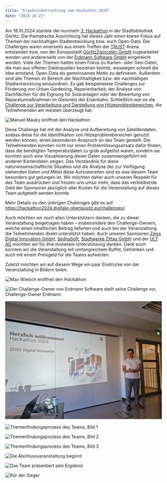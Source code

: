 ```yaml
---
title: "Ergebnisbetrachtung zum Hackathon 2024"
date: "2024-10-23"
---
```


Am 18.10.2024 startete der nunmehr [3. Hackathon](https://hackathon2024.digitale-oberlausitz.eu) in der Stadtbibliothek Görlitz. Die thematische Ausrichtung hat dieses Jahr einen klaren Fokus auf Themen der nachhaltigen Stadtentwicklung bzw. auch Open-Data. Die Challenges waren einerseits aus einem Treffen der [TRUST](https://trust-goerlitz.de/)-Arena entstanden bzw. von der Europastadt [GörlitzZgorcelec GmbH](https://www.goerlitz.de/Europastadt-GoerlitzZgorzelec.html) zugearbeitet worden und andererseits von der [Erdmann Software GmbH](https://www.erdmannsoftware.com/) eingereicht worden.
Viele der Themen hatten einen Fokus zu Karten- oder Geo-Daten, die man aus offenen Datenquellen beziehen könnte, weswegen schnell die Idee entstand, Open-Data als gemeinsames Motto zu definieren. Außerdem sind alle Themen im Bereich der Nachhaltigkeit bzw. der nachhaltigen Stadtentwicklung einzuordnen. Es gab beispielweise Challenges zur Förderung von Urban Gardening, Reparierbarkeit, der Analyse von Dachflächen für die Eignung für Solaranlagen oder der Bewertung von Reparaturmaßnahmen im Gleisnetz der Eisenbahn. Schließlich war es die [Challenge zur Verarbeitung und Darstellung von Hitzeproblembereichen](https://hackathon2024.digitale-oberlausitz.eu/challenge-hitzeprobleme/), die Teilnehmenden am meisten überzeugt hat.

![Manuel Mauky eröffnet den Hackathon](../../images/2024-hackathon/hackathon2024-5.jpg  "Eröffnungsrede zum Hackathons - Foto von Marlene Knoche")

<!--more-->

Diese Challenge hat mit der Analyse und Aufbereitung von Satelitendaten, sodass diese für die Identifikation von Hitzeproblembereichen genutzt werden können, einen besonderen Anspruch an das Team gestellt. Die Teilnehmenden konnten nicht nur einen Problemlösungsansatz dafür finden, dass die benötigten Temperaturdaten zu grob aufgelöst waren, sondern sie konnten auch eine Visualisierung dieser Daten zusammengeführt mit anderen Kartendaten zeigen. Das Verständnis für diese naturwissenschaftliche Situation und die Analyse der zur Verfügung stehenden Daten und Mittel diese Aufzubereiten sind es was diesem Team besonders gut gelungen ist. Wir möchten daher auch unseren Respekt für das Team ausdrücken und freuten uns umso mehr, dass das verbleibende Geld der Sponsoren abzüglich aller Kosten für die Veranstaltung auf dieses Team aufgeteilt werden konnte.

Mehr Details zu den ünbrigen Challenges gibt es auf https://hackathon2024.digitale-oberlausitz.eu/challenges/.

Auch möchten wir noch allen Unterstützern danken, die zu dieser Veranstaltung beigetragen haben – insbesondere den Challenge-Ownern, welche einen inhaltlichen Beitrag lieferten und auch bei der Veranstaltung die Teilnehmenden direkt unterstützt haben. Auch unseren Sponsoren [Zeiss Digital Innovation GmbH](https://www.zeiss.de/digital-innovation), [SednaSoft](https://sedna-soft.de/), [Stadtwerke Zittau GmbH](https://stadtwerke-zittau.de) und der [ULT AG](https://www.ult.de/) möchten wir für ihre monetäre Unterstützung danken. Dank euch konnten wir die Veranstaltung mit umfangreichem Buffet, Getränken und auch mit einem Preisgeld für die Teams aufwerten.

Zuletzt möchten wir auf diesem Wege ein paar Eindrücke von der Veranstaltung in Bildern teilen.

![Max Wielsch eröffnet den Hackathon](../../images/2024-hackathon/hackathon2024-6.jpg  "Eröffnungsrede zum Hackathons - Foto von Marlene Knoche")

![Der Challenge-Owner von Erdmann Software stellt seine Challenge vor, Challenge-Owner Erdmann](../../images/2024-hackathon/hackathon2024-7.jpg  "Herr Schwar von der Erdmann Software GmbH präsentiert seine Challenge - Foto von Marlene Knoche")


![Der Sponsoring-Vertreter der Zeiss Digital Innovation GmbH präsentiert das Unternehmen, Sponsor ZDI](../../images/2024-hackathon/hackathon2024-3.jpg  "Herr Adaszewski von der Zeiss Digital Innovation GmbH präsentiert den Sponsor - Foto von Max Wielsch")

![Themenfindungsprozess des Teams, Bild 1](../../images/2024-hackathon/hackathon2024-10.jpg  "Themenfindung 1 - Foto von Marlene Knoche")

![Themenfindungsprozess des Teams, Bild 2](../../images/2024-hackathon/hackathon2024-9.jpg  "Themenfindung 2 - Foto von Marlene Knoche")

![Themenfindungsprozess des Teams, Bild 3](../../images/2024-hackathon/hackathon2024-8.jpg  "Themenfindung 3 - Foto von Marlene Knoche")

![Die Abchlussveranstaltung beginnt](../../images/2024-hackathon/hackathon2024-11.jpg  "Beginn der Abschlussveranstaltung - Foto von Marlene Knoche")

![Das Team präsentiert sein Ergebnis](../../images/2024-hackathon/hackathon2024-12.jpg  "Ergebnispräsentation - Foto von Marlene Knoche")

![Kür der Sieger](../../images/2024-hackathon/hackathon2024-13.jpg  "Die Sieger mit ihren Urkunden - Foto von Marlene Knoche")
